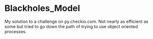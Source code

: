 # Blackholes_Model
My solution to a challenge on py.checkio.com. Not nearly as efficient as some but tried to go down the path of trying to use object oriented processes.
